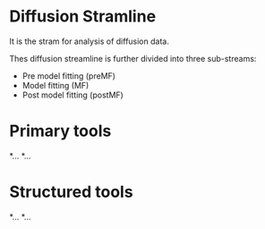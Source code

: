 Diffusion Stramline
===================

It is the stram for analysis of diffusion data.

Thes diffusion streamline is further divided into three sub-streams:
* Pre model fitting (preMF)
* Model fitting (MF)
* Post model fitting (postMF)

Primary tools
=============

*...
*...

Structured tools
================

*...
*...
